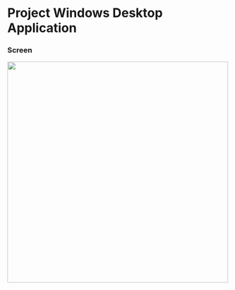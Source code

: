 # Project Windows Desktop Application

### Screen

<img src="https://github.com/user-attachments/assets/8d203825-341c-4a82-863e-0b8307ee6b0d" width="500">
